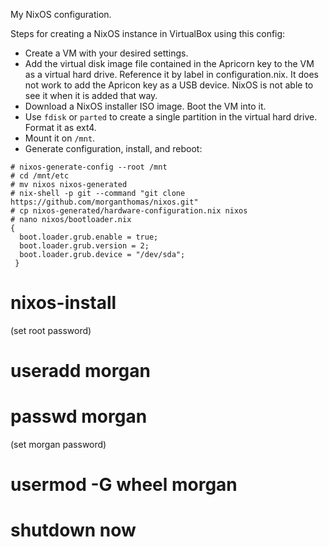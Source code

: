 My NixOS configuration.

Steps for creating a NixOS instance in VirtualBox using this config:

* Create a VM with your desired settings.
* Add the virtual disk image file contained in the Apricorn key to the VM as a virtual hard drive. Reference it by label in configuration.nix. It does not work to add the Apricon key as a USB device. NixOS is not able to see it when it is added that way.
* Download a NixOS installer ISO image. Boot the VM into it.
* Use `fdisk` or `parted` to create a single partition in the virtual hard drive. Format it as ext4.
* Mount it on `/mnt`.
* Generate configuration, install, and reboot: 
```
# nixos-generate-config --root /mnt
# cd /mnt/etc
# mv nixos nixos-generated
# nix-shell -p git --command "git clone https://github.com/morganthomas/nixos.git"
# cp nixos-generated/hardware-configuration.nix nixos
# nano nixos/bootloader.nix
{
  boot.loader.grub.enable = true;
  boot.loader.grub.version = 2;
  boot.loader.grub.device = "/dev/sda";
 }
 ```
 # nixos-install
 (set root password)
 # useradd morgan
 # passwd morgan
 (set morgan password)
 # usermod -G wheel morgan
 # shutdown now
 ```
